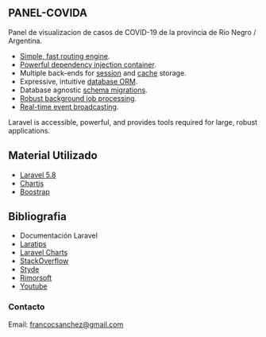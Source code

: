 ## PANEL-COVIDA

Panel de visualizacion de casos de COVID-19 de la provincia de Río Negro / Argentina.

- [Simple, fast routing engine](https://laravel.com/docs/routing).
- [Powerful dependency injection container](https://laravel.com/docs/container).
- Multiple back-ends for [session](https://laravel.com/docs/session) and [cache](https://laravel.com/docs/cache) storage.
- Expressive, intuitive [database ORM](https://laravel.com/docs/eloquent).
- Database agnostic [schema migrations](https://laravel.com/docs/migrations).
- [Robust background job processing](https://laravel.com/docs/queues).
- [Real-time event broadcasting](https://laravel.com/docs/broadcasting).

Laravel is accessible, powerful, and provides tools required for large, robust applications.

## Material Utilizado

- [Laravel 5.8](https://laravel.com/docs/5.8)
- [Chartjs](https://www.chartjs.org/)
- [Boostrap](https://getbootstrap.com/)


## Bibliografia

- Documentación Laravel
- [Laratips](https://www.laraveltip.com/)
- [Laravel Charts](https://charts.erik.cat/)
- [StackOverflow](https://es.stackoverflow.com/)
- [Styde](http://styde.net/)
- [Rimorsoft](https://rimorsoft.com/)
- [Youtube](https://www.youtube.com/)

### Contacto
Email: francocsanchez@gmail.com